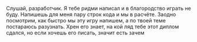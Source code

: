 Слушай, разработчик. Я тебе ридми написал и в благородство играть не буду. Напишешь для меня пару строк кода и мы в расчёте. Заодно посмотрим, как быстро мы эту игру напишем, а по твоей теме постараюсь разузнать. Хрен его знает, на кой ляд тебе этот диплом сдался, но если хочешь его писать, значит есть зачем

